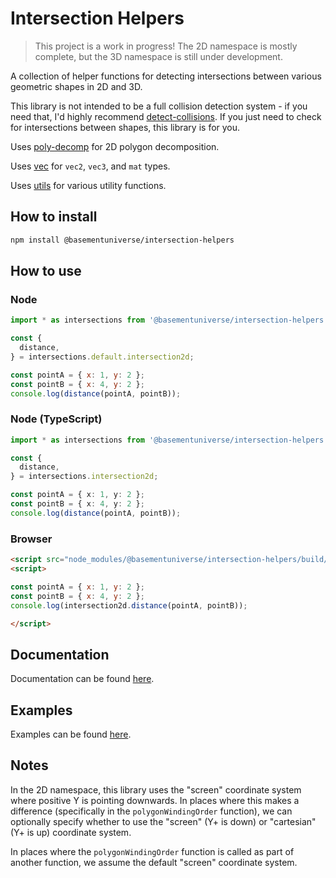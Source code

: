# Intersection Helpers

> This project is a work in progress! The 2D namespace is mostly complete, but the 3D namespace is still under development.

A collection of helper functions for detecting intersections between various geometric shapes in 2D and 3D.

This library is not intended to be a full collision detection system - if you need that, I'd highly recommend [detect-collisions](https://www.npmjs.com/package/detect-collisions). If you just need to check for intersections between shapes, this library is for you.

Uses [poly-decomp](https://www.npmjs.com/package/poly-decomp) for 2D polygon decomposition.

Uses [vec](https://www.npmjs.com/package/@basementuniverse/vec) for `vec2`, `vec3`, and `mat` types.

Uses [utils](https://www.npmjs.com/package/@basementuniverse/utils) for various utility functions.

## How to install

```bash
npm install @basementuniverse/intersection-helpers
```

## How to use

### Node

```js
import * as intersections from '@basementuniverse/intersection-helpers';

const {
  distance,
} = intersections.default.intersection2d;

const pointA = { x: 1, y: 2 };
const pointB = { x: 4, y: 2 };
console.log(distance(pointA, pointB));
```

### Node (TypeScript)

```ts
import * as intersections from '@basementuniverse/intersection-helpers';

const {
  distance,
} = intersections.intersection2d;

const pointA = { x: 1, y: 2 };
const pointB = { x: 4, y: 2 };
console.log(distance(pointA, pointB));
```

### Browser

```html
<script src="node_modules/@basementuniverse/intersection-helpers/build/index.js"></script>
<script>

const pointA = { x: 1, y: 2 };
const pointB = { x: 4, y: 2 };
console.log(intersection2d.distance(pointA, pointB));

</script>
```

## Documentation

Documentation can be found [here](docs/README.md).

## Examples

Examples can be found [here](/examples/index.html).

## Notes

In the 2D namespace, this library uses the "screen" coordinate system where positive Y is pointing downwards. In places where this makes a difference (specifically in the `polygonWindingOrder` function), we can optionally specify whether to use the "screen" (Y+ is down) or "cartesian" (Y+ is up) coordinate system.

In places where the `polygonWindingOrder` function is called as part of another function, we assume the default "screen" coordinate system.

